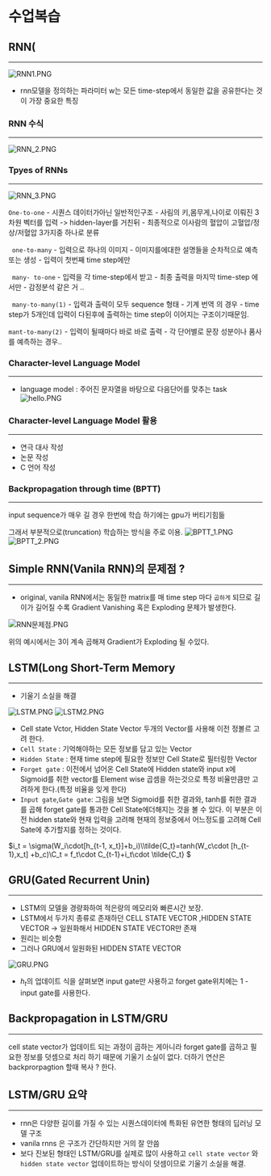 
# 수업복습


## RNN(
---
![RNN1.PNG](RNN1.PNG)
- rnn모델을 정의하는 파라미터 w는 모든 time-step에서 동일한 값을 공유한다는 것이 가장 중요한 특징
### RNN 수식
---
![RNN_2.PNG](RNN_2.PNG)

### Tpyes of RNNs
---
![RNN_3.PNG](RNN_3.PNG)


`One-to-one`
    - 시퀀스 데이터가아닌 일반적인구조
    - 사림의 키,몸무게,나이로 이뤄진 3차원 벡터를 입력 -> hidden-layer를 거친뒤
    - 최종적으로 이사람의 혈압이 고혈압/정상/저혈압 3가지중 하나로 분류  

` one-to-many`
    - 입력으로 하나의 이미지
    - 이미지를에대한 설명들을 순차적으로 예측 또는 생성 
    - 입력이 첫번째 time step에만   

    
` many- to-one`
    - 입력을 각 time-step에서 받고
    - 최종 출력을 마지막 time-step 에서만
    - 감정분석 같은 거 ..  

` many-to-many(1)`
    - 입력과 출력이 모두 sequence 형태
    - 기계 번역 의 경우
    - time step가 5개인데 입력이 다된후에 출력하는 time step이 이어지는 구조이기때문임. 

`mant-to-many(2)`
    - 입력이 될때마다 바로 바로 출력 
    - 각 단어별로 문장 성분이나 품사를 예측하는 경우..
    
    

### Character-level Language Model
---
- language model : 주어진 문자열을 바탕으로 다음단어를 맞추는 task
![hello.PNG](hello.PNG)

### Character-level Language Model 활용
---
- 연극 대사 작성 
- 논문 작성
- C 언어 작성

### Backpropagation through time (BPTT)
---
input sequence가 매우 길 경우 한번에 학습 하기에는 gpu가 버티기힘듦 

그래서 부분적으로(truncation) 학습하는 방식을 주로 이용.
![BPTT_1.PNG](BPTT_1.PNG)
![BPTT_2.PNG](BPTT_2.PNG)

## Simple RNN(Vanila RNN)의 문제점 ?
--- 
- original, vanila RNN에서는 동일한 matrix를 매 time step 마다 `곱하게` 되므로 길이가 길어질 수록 Gradient Vanishing 혹은 Exploding 문제가 발생한다.

![RNN문제점.PNG](RNN문제점.PNG)

위의 예시에서는 3이 계속 곱해져 Gradient가 Exploding 될 수있다.

## LSTM(Long Short-Term Memory
---
- 기울기 소실을 해결


![LSTM.PNG](LSTM.PNG)
![LSTM2.PNG](LSTM2.PNG)


- Cell state Vctor, Hidden State Vector 두개의 Vector를 사용해 이전 정볼르 고려 한다.
- `Cell State` : 기억해야하는 모든 정보를 담고 있는 Vector
- `Hidden State` : 현재 time step에 필요한 정보만 Cell State로 필터링한 Vector
- `Forget gate` : 이전에서 넘어온 Cell State에 Hidden state와 input x에 Sigmoid를 취한 vector를 Element wise 곱셈을 하는것으로 특정 비율만큼만 고려하게 한다.(특정 비율을 잊게 한다)
- `Input gate`,`Gate gate`: 그림을 보면 Sigmoid를 취한 결과와, tanh를 취한 결과를 곱해 forget gate를 통과한 Cell State에더해지는 것을 볼 수 있다. 이 부분은 이전 hidden state와 현재 입력을 고려해 현재의 정보중에서 어느정도를 고려해 Cell Sate에 추가할지를 정하는 것이다.

$i_t = \sigma(W_i\cdot[h_{t-1, x_t}]+b_i)\\\tilde{C_t}=tanh(W_c\cdot [h_{t-1},x_t] +b_c)\\C_t = f_t\cdot C_{t-1}+i_t\cdot \tilde{C_t} $



## GRU(Gated Recurrent Unin)
---
- LSTM의 모델을 경량화하여 적은량의 메모리와 빠른시간 보장.
- LSTM에서 두가지 종류로 존재하던 CELL STATE VECTOR ,HIDDEN STATE VECTOR -> 일원화해서 HIDDEN STATE VECTOR만 존재 
- 원리는 비슷함
- 그러나 GRU에서 일원화된 HIDDEN STATE VECTOR 

![GRU.PNG](GRU.PNG)

- $h_t$의 업데이트 식을 살펴보면 input gate만 사용하고 forget gate위치에는 1 - input gate를 사용한다.
## Backpropagation in LSTM/GRU
---
cell state vector가 업데이트 되는 과정이 곱하는 게아니라 forget gate를 곱하고 필요한 정보를 덧셈으로 처리 하기 때문에 기울기 소실이 없다.
더하기 연산은  backprorpagtion 할때 복사 ? 한다.

## LSTM/GRU 요약 
---
- rnn은 다양한 길이를 가질 수 있는 시퀀스데이터에 특화된 유연한 형태의 딥러닝 모델 구조
- vanila rnns 은 구조가 간단하지만 거의 잘 안씀
- 보다 진보된 형태인 LSTM/GRU를 실제로 많이 사용하고 `cell state vector` 와 `hidden state vector` 업데이트하는 방식이 덧셈이므로 기울기 소실을 해결.
